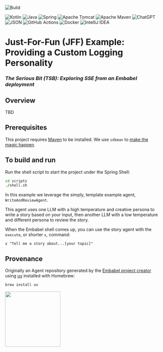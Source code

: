 ![Build](https://github.com/embabel/embabel-agent/actions/workflows/maven.yml/badge.svg)

![Kotlin](https://img.shields.io/badge/kotlin-%237F52FF.svg?style=for-the-badge&logo=kotlin&logoColor=white)
![Java](https://img.shields.io/badge/java-%23ED8B00.svg?style=for-the-badge&logo=openjdk&logoColor=white)
![Spring](https://img.shields.io/badge/spring-%236DB33F.svg?style=for-the-badge&logo=spring&logoColor=white)
![Apache Tomcat](https://img.shields.io/badge/apache%20tomcat-%23F8DC75.svg?style=for-the-badge&logo=apache-tomcat&logoColor=black)
![Apache Maven](https://img.shields.io/badge/Apache%20Maven-C71A36?style=for-the-badge&logo=Apache%20Maven&logoColor=white)
![ChatGPT](https://img.shields.io/badge/chatGPT-74aa9c?style=for-the-badge&logo=openai&logoColor=white)
![JSON](https://img.shields.io/badge/JSON-000?logo=json&logoColor=fff)
![GitHub Actions](https://img.shields.io/badge/github%20actions-%232671E5.svg?style=for-the-badge&logo=githubactions&logoColor=white)
![Docker](https://img.shields.io/badge/docker-%230db7ed.svg?style=for-the-badge&logo=docker&logoColor=white)
![IntelliJ IDEA](https://img.shields.io/badge/IntelliJIDEA-000000.svg?style=for-the-badge&logo=intellij-idea&logoColor=white)

# Just-For-Fun (JFF) Example: Providing a Custom Logging Personality
### _The Serious Bit (TSB): Exploring SSE from an Embabel deployment_

## Overview

TBD

## Prerequisites

This project requires [Maven](https://maven.apache.org/) to be installed. We use `sdkman` to [make the magic happen](https://sdkman.io/sdks/maven).

## To build and run

Run the shell script to start the project under the Spring Shell:

```bash
cd scripts
./shell.sh
```

In this example we leverage the simply, template example agent, `WriteAndReviewAgent`.

This agent uses one LLM with a high temperature and creative persona to write a story based on your input,
then another LLM with a low temperature and different persona to review the story.

When the Embabel shell comes up, you can use the story agent with the `execute`, or shorter `x`, command:

```
x "Tell me a story about...[your topic]"
```

## Provenance

Originally an Agent repository generated by the [Embabel project creator](https://github.com/embabel/project-creator)
using [uv](https://pypi.org/project/uvx/) installed with Homebrew:

```bash
brew install uv
```
<img src="https://github.com/embabel/embabel-agent/blob/main/embabel-agent-api/images/315px-Meister_der_Weltenchronik_001.jpg?raw=true" width="180">


